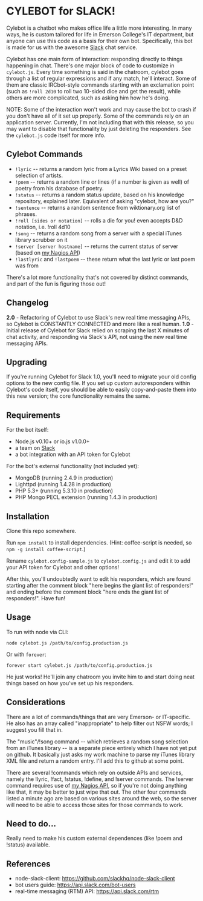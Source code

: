 # CYLEBOT for SLACK!

Cylebot is a chatbot who makes office life a little more interesting. In many ways, he is custom tailored for life in Emerson College's IT department, but anyone can use this code as a basis for their own bot. Specifically, this bot is made for us with the awesome [Slack](https://slack.com/) chat service.

Cylebot has one main form of interaction: responding directly to things happening in chat. There's one major block of code to customize in `cylebot.js`. Every time something is said in the chatroom, cylebot goes through a list of regular expressions and if any match, he'll interact. Some of them are classic IRCbot-style commands starting with an exclamation point (such as `!roll 2d10` to roll two 10-sided dice and get the result), while others are more complicated, such as asking him how he's doing.

NOTE: Some of the interaction won't work and may cause the bot to crash if you don't have all of it set up properly. Some of the commands rely on an application server. Currently, I'm not including that with this release, so you may want to disable that functionality by just deleting the responders. See the `cylebot.js` code itself for more info.

## Cylebot Commands

- `!lyric` -- returns a random lyric from a Lyrics Wiki based on a preset selection of artists.
- `!poem` -- returns a random line or lines (if a number is given as well) of poetry from his database of poetry.
- `!status` -- returns a random status update, based on his knowledge repository, explained later. Equivalent of asking "cylebot, how are you?"
- `!sentence` -- returns a random sentence from wiktionary.org list of phrases.
- `!roll [sides or notation]` -- rolls a die for you! even accepts D&D notation, i.e. !roll 4d10
- `!song` -- returns a random song from a server with a special iTunes library scrubber on it
- `!server [server hostname]` -- returns the current status of server (based on [my Nagios API](https://github.com/cyle/nagios-cache-api))
- `!lastlyric` and `!lastpoem` -- these return what the last lyric or last poem was from

There's a lot more functionality that's not covered by distinct commands, and part of the fun is figuring those out!

## Changelog

**2.0** - Refactoring of Cylebot to use Slack's new real time messaging APIs, so Cylebot is CONSTANTLY CONNECTED and more like a real human.
**1.0** - Initial release of Cylebot for Slack relied on scraping the last X minutes of chat activity, and responding via Slack's API, not using the new real time messaging APIs.

## Upgrading

If you're running Cylebot for Slack 1.0, you'll need to migrate your old config options to the new config file. If you set up custom autoresponders within Cylebot's code itself, you should be able to easily copy-and-paste them into this new version; the core functionality remains the same.

## Requirements

For the bot itself:

- Node.js v0.10+ or io.js v1.0.0+
- a team on [Slack](https://slack.com/)
- a bot integration with an API token for Cylebot

For the bot's external functionality (not included yet):

- MongoDB (running 2.4.9 in production)
- Lighttpd (running 1.4.28 in production)
- PHP 5.3+ (running 5.3.10 in production)
- PHP Mongo PECL extension (running 1.4.3 in production)

## Installation

Clone this repo somewhere.

Run `npm install` to install dependencies. (Hint: coffee-script is needed, so `npm -g install coffee-script`.)

Rename `cylebot.config-sample.js` to `cylebot.config.js` and edit it to add your API token for Cylebot and other options!

After this, you'll undoubtedly want to edit his responders, which are found starting after the comment block "here begins the giant list of responders!" and ending before the comment block "here ends the giant list of responders!". Have fun!

## Usage

To run with node via CLI:

`node cylebot.js /path/to/config.production.js`

Or with `forever`:

`forever start cylebot.js /path/to/config.production.js`

He just works! He'll join any chatroom you invite him to and start doing neat things based on how you've set up his responders.

## Considerations

There are a lot of commands/things that are very Emerson- or IT-specific. He also has an array called "inappropriate" to help filter out NSFW words; I suggest you fill that in.

The "music"/!song command -- which retrieves a random song selection from an iTunes library -- is a separate piece entirely which I have not yet put on github. It basically just asks my work machine to parse my iTunes library XML file and return a random entry. I'll add this to github at some point.

There are several !commands which rely on outside APIs and services, namely the !lyric, !fact, !status, !define, and !server commands. The !server command requires use of [my Nagios API](https://github.com/cyle/nagios-cache-api), so if you're not doing anything like that, it may be better to just wipe that out. The other four commands listed a minute ago are based on various sites around the web, so the server will need to be able to access those sites for those commands to work.

## Need to do...

Really need to make his custom external dependences (like !poem and !status) available.

## References

- node-slack-client: https://github.com/slackhq/node-slack-client
- bot users guide: https://api.slack.com/bot-users
- real-time messaging (RTM) API: https://api.slack.com/rtm